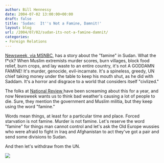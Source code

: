 ```yaml
---
author: Bill Hennessy
date: 2004-07-02 13:00:00+00:00
draft: false
title: 'Sudan:  It''s Not a Famine, Damnit!'
layout: blog
url: /2004/07/02/sudan-its-not-a-famine-damnit/
categories:
- Foreign Relations
---
```


[Newsweek, via MSNBC](https://https://www.msnbc.msn.com/id/5305166/site/newsweek/), has a story about the "famine" in Sudan. What the f*ck? When Muslim extremists murder scores, burn villages, block food relief, burn crops, and lay waste to an entire country, it's not A GODDAMN FAMINE! It's murder, genocide, evil-incarnate. It's a spineless, greedy, UN chief taking money under the table to keep his mouth shut, as he did with Saddam. It's a horror and disgrace to a world that considers itself "civlized."




The folks at [National Review ](https://www.nationalreview.com)have been screaming about this for a year, and now Newsweek wants us to think bad weather's causing a lot of people to die. Sure, they mention the government and Muslim militia, but they keep using the word "famine."




Words mean things, at least for a particular time and place. Forced starvation is not famine. Murder is not famine. Let's reserve the word "famine" for things man cannot control and let's ask the Old Europe wussies who were afraid to fight in Iraq and Afghanistan to act they've got a pair and send some divisions to Sudan.




And then let's withdraw from the UN.




![](https://blog.billhennessy.com/aggbug.aspx?PostID=716)

